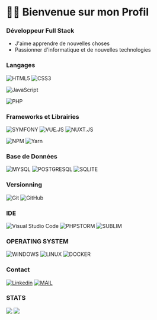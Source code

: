 <h1>👋🏽 Bienvenue sur mon Profil</h2>

### <p> Développeur Full Stack </p>
  - J'aime apprendre de nouvelles choses  
  - Passionner d'informatique et de nouvelles technologies  

### Langages
![HTML5](https://img.shields.io/badge/-HTML5-%23E44D27?style=for-the-badge&logo=html5&logoColor=ffffff)
![CSS3](https://img.shields.io/badge/-CSS3-%231572B6?style=for-the-badge&logo=css3)

![JavaScript](https://img.shields.io/badge/javascript-%2320232a.svg?style=for-the-badge&logo=javascript&logoColor=F7DF1E)

![PHP](https://img.shields.io/badge/php-%23777BB4.svg?style=for-the-badge&logo=php&logoColor=white)

### Frameworks et Librairies
![SYMFONY](https://img.shields.io/badge/symfony-%2320232a.svg?style=for-the-badge&logo=symfony&logoColor=fff)
![VUE.JS](https://img.shields.io/badge/vue.js-%2320232a.svg?style=for-the-badge&logo=vue.js&logoColor=OC08D)
![NUXT.JS](https://img.shields.io/badge/nuxt.js-%2320232a.svg?style=for-the-badge&logo=nuxt.js&logoColor=00DC82)

![NPM](https://img.shields.io/badge/NPM-%2320232a.svg?style=for-the-badge&logo=npm&logoColor=white)
![Yarn](https://img.shields.io/badge/yarn-%232C8EBB.svg?style=for-the-badge&logo=yarn&logoColor=white)

### Base de Données
![MYSQL](https://img.shields.io/badge/mysql-6C78AF.svg?style=for-the-badge&logo=mysql&logoColor=fff)
![POSTGRESQL](https://img.shields.io/badge/postgresql-4169E1.svg?style=for-the-badge&logo=postgresql&logoColor=fff)
![SQLITE](https://img.shields.io/badge/sqlite-003B57.svg?style=for-the-badge&logo=sqlite&logoColor=fff)

### Versionning
![Git](https://img.shields.io/badge/git-%23F05033.svg?style=for-the-badge&logo=git&logoColor=white)
![GitHub](https://img.shields.io/badge/github-%2320232a.svg?style=for-the-badge&logo=github&logoColor=white)

### IDE
![Visual Studio Code](https://img.shields.io/badge/Visual%20Studio%20Code-0078d7.svg?style=for-the-badge&logo=visual-studio-code&logoColor=white)
![PHPSTORM](https://img.shields.io/badge/PhpStorm-%2320232a.svg?style=for-the-badge&logo=phpstorm&logoColor=white)
![SUBLIM](https://img.shields.io/badge/sublim-FF9800.svg?style=for-the-badge&logo=sublime-text&logoColor=white)

### OPERATING SYSTEM
![WINDOWS](https://img.shields.io/badge/Windows-0078D6.svg?style=for-the-badge&logo=windows&logoColor=white)
![LINUX](https://img.shields.io/badge/ubuntu-E95420.svg?style=for-the-badge&logo=ubuntu&logoColor=white)
![DOCKER](https://img.shields.io/badge/docker-%2320232a.svg?style=for-the-badge&logo=docker&logoColor=2496ED)

### Contact 
[![Linkedin](https://img.shields.io/badge/-Michael%20CAVATA-0A66C2?style=for-the-badge&logo=Linkedin)](https://www.linkedin.com/in/michael-cavata/)
[![MAIL](https://img.shields.io/badge/gmail-EA4335.svg?style=for-the-badge&logo=gmail&logoColor=fff)](mailto:cavata.michael@gmail.com)

### STATS
<img src="https://github-readme-stats.vercel.app/api?username=MichaelCAVATA&hide=stars&show_icons=true&theme=blueberry" />
<img src="https://github-readme-stats.vercel.app/api/top-langs/?username=MichaelCAVATA&layout=compact&theme=blueberry" />
